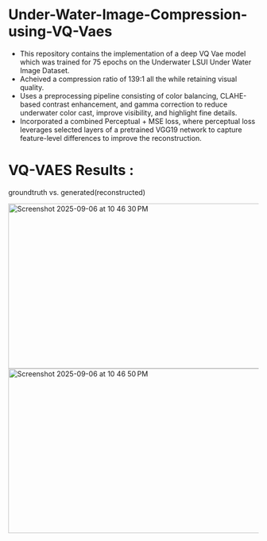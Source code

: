 # Under-Water-Image-Compression-using-VQ-Vaes

- This repository contains the implementation of a deep VQ Vae model which was trained for 75 epochs on the Underwater LSUI Under Water Image Dataset.
-  Acheived a compression ratio of 139:1 all the while retaining visual quality.
- Uses a preprocessing pipeline consisting of color balancing, CLAHE-based contrast enhancement, and gamma correction to reduce underwater color cast, improve visibility, and highlight fine details.
- Incorporated a combined Perceptual + MSE loss, where perceptual loss leverages selected layers of a pretrained VGG19 network to capture feature-level differences to improve the reconstruction.


# VQ-VAES Results : 
groundtruth vs. generated(reconstructed)

<img width="999" height="332" alt="Screenshot 2025-09-06 at 10 46 30 PM" src="https://github.com/user-attachments/assets/0ef3d5a3-d4b6-43ed-a465-3737e47d0287" />
<img width="1000" height="331" alt="Screenshot 2025-09-06 at 10 46 50 PM" src="https://github.com/user-attachments/assets/c8543f2a-8f7a-4300-b902-b5266d0d97db" />
